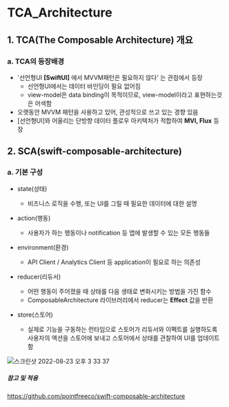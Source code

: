 # TCA_Architecture

## 1. TCA(The Composable Architecture) 개요
### a.  TCA의 등장배경
* '선언형UI **[SwiftUI]** 에서 MVVM패턴은 필요하지 않다' 는 관점에서 등장
  * 선언형UI에서는 데이터 바인딩이 필요 없어짐
  * view-model은 data binding이 목적이므로, view-model이라고 표현하는것은 어색함
* 오랫동안 MVVM 패턴을 사용하고 있어, 관성적으로 쓰고 있는 경향 있음
* [선언형UI]와 어울리는 단방향 데이터 플로우 아키텍처가 적합하여 **MVI, Flux** 등장

  
## 2. SCA(swift-composable-architecture)

### a. 기본 구성
* state(상태)
  * 비즈니스 로직을 수행, 또는 UI를 그릴 때 필요한 데이터에 대한 설명
  
* action(행동)
  * 사용자가 하는 행동이나 notification 등 앱에 발생할 수 있는 모든 행동들

* environment(환경)
  * API Client / Analytics Client 등 application이 필요로 하는 의존성

* reducer(리듀서)
  * 어떤 행동이 주어졌을 때 상태를 다음 생태로 변화시키는 방법을 가진 함수
  * ComposableArchitecture 라이브러리에서 reducer는 **Effect** 값을 반환
  
* store(스토어)
  * 실제로 기능을 구동하는 런타임으로 스토어가 리듀서와 이펙트를 실행하도록 사용자의 액션을 스토어에 보내고 스토어에서 상태를 관찰하여 UI를 업데이트함
  

![스크린샷 2022-08-23 오후 3 33 37](https://user-images.githubusercontent.com/47517621/186087272-9c84d740-9fdf-4c9e-8abc-5a2595df5188.png)

##### 참고 및 적용 
https://github.com/pointfreeco/swift-composable-architecture
